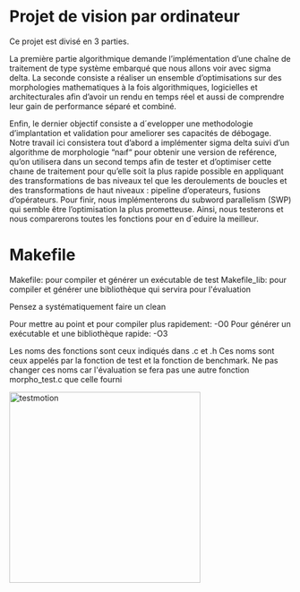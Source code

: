# Projet de vision par ordinateur 

Ce projet est divisé en 3 parties.

La première partie algorithmique demande l’implémentation d’une chaîne de traitement de type système embarqué que nous allons voir avec sigma delta.
La seconde consiste a réaliser un ensemble d’optimisations sur des morphologies mathematiques à la fois algorithmiques, logicielles et architecturales afin d’avoir un rendu en temps réel et aussi de comprendre leur gain de performance séparé et combiné.

Enfin, le dernier objectif consiste a d´evelopper une methodologie d’implantation et validation pour ameliorer ses capacités de débogage. Notre travail ici consistera tout d’abord a implémenter sigma delta suivi d’un algorithme de morphologie “naıf“ pour obtenir une version de reférence, qu’on utilisera dans un second temps afin de tester et d’optimiser cette chaıne de traitement pour qu’elle soit la plus rapide possible en appliquant des transformations de bas niveaux tel que les deroulements de boucles et des transformations de haut niveaux : pipeline d’operateurs, fusions d’opérateurs. Pour finir, nous implémenterons du subword parallelism (SWP) qui semble être l’optimisation la plus prometteuse.
Ainsi, nous testerons et nous comparerons toutes les fonctions pour en d´eduire la meilleur.

# Makefile

Makefile: pour compiler et générer un exécutable de test
Makefile_lib: pour compiler et générer une bibliothèque qui servira pour l'évaluation

Pensez a systématiquement faire un clean

Pour mettre au point et pour compiler plus rapidement: -O0 
Pour générer un exécutable et une bibliothèque rapide: -O3

Les noms des fonctions sont ceux indiqués dans .c et .h
Ces noms sont ceux appelés par la fonction de test et la fonction de benchmark.
Ne pas changer ces noms car l'évaluation se fera pas une autre fonction morpho_test.c que celle fourni 

<img width="341" alt="testmotion" src="https://user-images.githubusercontent.com/43862103/158036338-c9927bb9-cf3e-457b-a0ce-73698e732106.png">

